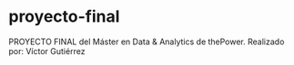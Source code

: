 # proyecto-final
PROYECTO FINAL del Máster en Data &amp; Analytics de thePower. Realizado por: Víctor Gutiérrez
